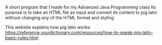 A short program that I made for my Advanced Java Programming class
Its purpose is to take an HTML file as input and convert its content to pig latin without changing any of the HTML format and styling

This website explains how pig latin works: https://reference.yourdictionary.com/resources/how-to-speak-pig-latin-basic-rules.html
